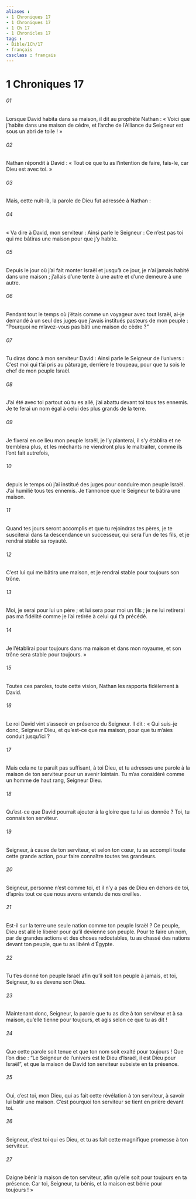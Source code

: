 ```yaml
---
aliases : 
- 1 Chroniques 17
- 1 Chroniques 17
- 1 Ch 17
- 1 Chronicles 17
tags : 
- Bible/1Ch/17
- français
cssclass : français
---
```


# 1 Chroniques 17

###### 01
Lorsque David habita dans sa maison, il dit au prophète Nathan : « Voici que j’habite dans une maison de cèdre, et l’arche de l’Alliance du Seigneur est sous un abri de toile ! »
###### 02
Nathan répondit à David : « Tout ce que tu as l’intention de faire, fais-le, car Dieu est avec toi. »
###### 03
Mais, cette nuit-là, la parole de Dieu fut adressée à Nathan :
###### 04
« Va dire à David, mon serviteur : Ainsi parle le Seigneur : Ce n’est pas toi qui me bâtiras une maison pour que j’y habite.
###### 05
Depuis le jour où j’ai fait monter Israël et jusqu’à ce jour, je n’ai jamais habité dans une maison ; j’allais d’une tente à une autre et d’une demeure à une autre.
###### 06
Pendant tout le temps où j’étais comme un voyageur avec tout Israël, ai-je demandé à un seul des juges que j’avais institués pasteurs de mon peuple : “Pourquoi ne m’avez-vous pas bâti une maison de cèdre ?”
###### 07
Tu diras donc à mon serviteur David : Ainsi parle le Seigneur de l’univers : C’est moi qui t’ai pris au pâturage, derrière le troupeau, pour que tu sois le chef de mon peuple Israël.
###### 08
J’ai été avec toi partout où tu es allé, j’ai abattu devant toi tous tes ennemis. Je te ferai un nom égal à celui des plus grands de la terre.
###### 09
Je fixerai en ce lieu mon peuple Israël, je l’y planterai, il s’y établira et ne tremblera plus, et les méchants ne viendront plus le maltraiter, comme ils l’ont fait autrefois,
###### 10
depuis le temps où j’ai institué des juges pour conduire mon peuple Israël. J’ai humilié tous tes ennemis. Je t’annonce que le Seigneur te bâtira une maison.
###### 11
Quand tes jours seront accomplis et que tu rejoindras tes pères, je te susciterai dans ta descendance un successeur, qui sera l’un de tes fils, et je rendrai stable sa royauté.
###### 12
C’est lui qui me bâtira une maison, et je rendrai stable pour toujours son trône.
###### 13
Moi, je serai pour lui un père ; et lui sera pour moi un fils ; je ne lui retirerai pas ma fidélité comme je l’ai retirée à celui qui t’a précédé.
###### 14
Je l’établirai pour toujours dans ma maison et dans mon royaume, et son trône sera stable pour toujours. »
###### 15
Toutes ces paroles, toute cette vision, Nathan les rapporta fidèlement à David.
###### 16
Le roi David vint s’asseoir en présence du Seigneur. Il dit : « Qui suis-je donc, Seigneur Dieu, et qu’est-ce que ma maison, pour que tu m’aies conduit jusqu’ici ?
###### 17
Mais cela ne te paraît pas suffisant, à toi Dieu, et tu adresses une parole à la maison de ton serviteur pour un avenir lointain. Tu m’as considéré comme un homme de haut rang, Seigneur Dieu.
###### 18
Qu’est-ce que David pourrait ajouter à la gloire que tu lui as donnée ? Toi, tu connais ton serviteur.
###### 19
Seigneur, à cause de ton serviteur, et selon ton cœur, tu as accompli toute cette grande action, pour faire connaître toutes tes grandeurs.
###### 20
Seigneur, personne n’est comme toi, et il n’y a pas de Dieu en dehors de toi, d’après tout ce que nous avons entendu de nos oreilles.
###### 21
Est-il sur la terre une seule nation comme ton peuple Israël ? Ce peuple, Dieu est allé le libérer pour qu’il devienne son peuple. Pour te faire un nom, par de grandes actions et des choses redoutables, tu as chassé des nations devant ton peuple, que tu as libéré d’Égypte.
###### 22
Tu t’es donné ton peuple Israël afin qu’il soit ton peuple à jamais, et toi, Seigneur, tu es devenu son Dieu.
###### 23
Maintenant donc, Seigneur, la parole que tu as dite à ton serviteur et à sa maison, qu’elle tienne pour toujours, et agis selon ce que tu as dit !
###### 24
Que cette parole soit tenue et que ton nom soit exalté pour toujours ! Que l’on dise : “Le Seigneur de l’univers est le Dieu d’Israël, il est Dieu pour Israël”, et que la maison de David ton serviteur subsiste en ta présence.
###### 25
Oui, c’est toi, mon Dieu, qui as fait cette révélation à ton serviteur, à savoir lui bâtir une maison. C’est pourquoi ton serviteur se tient en prière devant toi.
###### 26
Seigneur, c’est toi qui es Dieu, et tu as fait cette magnifique promesse à ton serviteur.
###### 27
Daigne bénir la maison de ton serviteur, afin qu’elle soit pour toujours en ta présence. Car toi, Seigneur, tu bénis, et la maison est bénie pour toujours ! »
